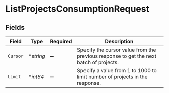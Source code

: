 # ListProjectsConsumptionRequest


## Fields

| Field                                                                                  | Type                                                                                   | Required                                                                               | Description                                                                            |
| -------------------------------------------------------------------------------------- | -------------------------------------------------------------------------------------- | -------------------------------------------------------------------------------------- | -------------------------------------------------------------------------------------- |
| `Cursor`                                                                               | **string*                                                                              | :heavy_minus_sign:                                                                     | Specify the cursor value from the previous response to get the next batch of projects. |
| `Limit`                                                                                | **int64*                                                                               | :heavy_minus_sign:                                                                     | Specify a value from 1 to 1000 to limit number of projects in the response.            |